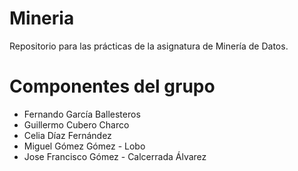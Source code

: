 # Mineria
Repositorio para las prácticas de la asignatura de Minería de Datos.

# Componentes del grupo
- Fernando García Ballesteros
- Guillermo Cubero Charco
- Celia Díaz Fernández
- Miguel Gómez Gómez - Lobo
- Jose Francisco Gómez - Calcerrada Álvarez
